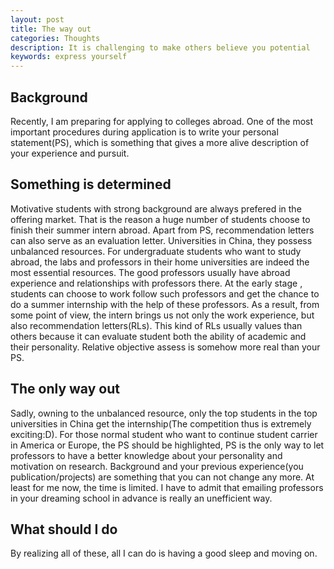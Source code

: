 ```yaml
---
layout: post
title: The way out
categories: Thoughts
description: It is challenging to make others believe you potential
keywords: express yourself
---
```

## Background
Recently, I am preparing for applying to colleges abroad. One of the most important procedures during application is to write your personal statement(PS), which is something that gives a more alive description of your experience and pursuit.

## Something is determined
Motivative students with strong background are always prefered in the offering market. 
That is the reason a huge number of students choose to finish their summer intern abroad. Apart from PS, recommendation letters can also serve as an evaluation letter.
Universities in China, they possess unbalanced resources. For undergraduate students who want to study abroad, the labs and professors in their home universities are indeed the most essential resources. The good professors usually have abroad experience and relationships with professors there. At the early stage , students can choose to work follow such professors and get the chance to do a summer internship with the help of these professors.
As a result, from some point of view, the intern brings us not only the work experience, but also recommendation letters(RLs). This kind of RLs usually values than others because it can evaluate student both the ability of academic and their personality. Relative objective assess is somehow more real than your PS. 

## The only way out
Sadly, owning to the unbalanced resource, only the top students in the top universities in China get the internship(The competition thus is extremely exciting:D). For those normal student who want to continue student carrier in America or Europe, the PS should be highlighted, PS is the only way to let professors to have a better knowledge about your personality and motivation on research. 
Background and your previous experience(you publication/projects) are something that you can not change any more. At least for me now, the time is limited.
I have to admit that emailing professors in your dreaming school in advance is really an unefficient way.

## What should I do
By realizing all of these, all I can do is having a good sleep and moving on.
